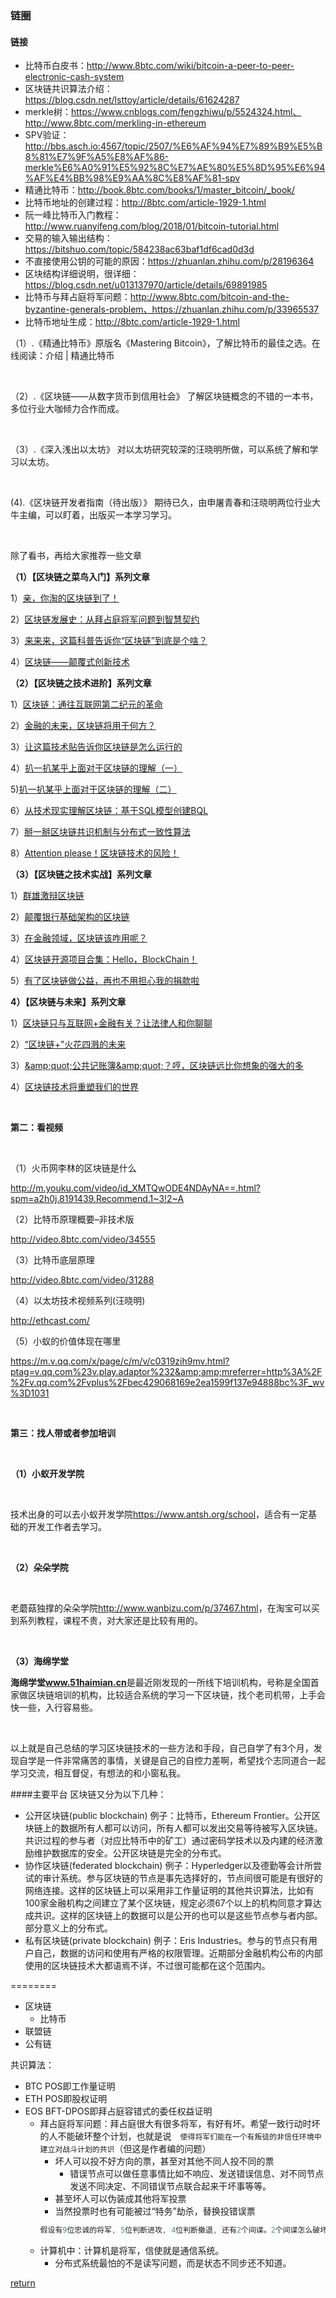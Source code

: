 ### 链圈
#### 链接

* 比特币白皮书：http://www.8btc.com/wiki/bitcoin-a-peer-to-peer-electronic-cash-system
* 区块链共识算法介绍：https://blog.csdn.net/lsttoy/article/details/61624287
* merkle树：https://www.cnblogs.com/fengzhiwu/p/5524324.html、 http://www.8btc.com/merkling-in-ethereum
* SPV验证：http://bbs.asch.io:4567/topic/2507/%E6%AF%94%E7%89%B9%E5%B8%81%E7%9F%A5%E8%AF%86-merkle%E6%A0%91%E5%92%8C%E7%AE%80%E5%8D%95%E6%94%AF%E4%BB%98%E9%AA%8C%E8%AF%81-spv
* 精通比特币：http://book.8btc.com/books/1/master_bitcoin/_book/
* 比特币地址的创建过程：http://8btc.com/article-1929-1.html
* 阮一峰比特币入门教程：http://www.ruanyifeng.com/blog/2018/01/bitcoin-tutorial.html
* 交易的输入输出结构：https://bitshuo.com/topic/584238ac63baf1df6cad0d3d
* 不直接使用公钥的可能的原因：https://zhuanlan.zhihu.com/p/28196364
* 区块结构详细说明，很详细：https://blog.csdn.net/u013137970/article/details/69891985
* 比特币与拜占庭将军问题：http://www.8btc.com/bitcoin-and-the-byzantine-generals-problem、https://zhuanlan.zhihu.com/p/33965537
* 比特币地址生成：http://8btc.com/article-1929-1.html

<div class="RichContent-inner"><span class="RichText CopyrightRichText-richText" itemprop="text"><p>（1）.《精通比特币》原版名《Mastering Bitcoin》，了解比特币的最佳之选。在线阅读：介绍 | 精通比特币</p><p><br></p><p>（2）.《区块链——从数字货币到信用社会》 了解区块链概念的不错的一本书，多位行业大咖倾力合作而成。</p><p><br></p><p>（3）.《深入浅出以太坊》  对以太坊研究较深的汪晓明所做，可以系统了解和学习以太坊。</p><p><br></p><p>(4).《区块链开发者指南（待出版）》 期待已久，由申屠青春和汪晓明两位行业大牛主编，可以盯着，出版买一本学习学习。</p><p><br></p><p>除了看书，再给大家推荐一些文章</p><p><b>（1）【区块链之菜鸟入门】系列文章</b></p><p>1）<u><a href="https://link.zhihu.com/?target=https%3A//yq.aliyun.com/articles/60131" class=" wrap external" target="_blank" rel="nofollow noreferrer" data-za-detail-view-id="1043">亲，你淘的区块链到了！</a></u></p><p>2）<u><a href="https://link.zhihu.com/?target=https%3A//yq.aliyun.com/articles/60132" class=" wrap external" target="_blank" rel="nofollow noreferrer" data-za-detail-view-id="1043">区块链发展史：从拜占庭将军问题到智慧契约</a></u> </p><p>3）<u><a href="https://link.zhihu.com/?target=https%3A//yq.aliyun.com/articles/60134" class=" wrap external" target="_blank" rel="nofollow noreferrer" data-za-detail-view-id="1043">来来来，这篇科普告诉你“区块链”到底是个啥？</a></u> </p><p>4）<u><a href="https://link.zhihu.com/?target=https%3A//yq.aliyun.com/articles/60141" class=" wrap external" target="_blank" rel="nofollow noreferrer" data-za-detail-view-id="1043">区块链——颠覆式创新技术 </a></u></p><p><b>（2）【区块链之技术进阶】系列文章</b></p><p>1）<u><a href="https://link.zhihu.com/?target=https%3A//yq.aliyun.com/articles/60201" class=" wrap external" target="_blank" rel="nofollow noreferrer" data-za-detail-view-id="1043">区块链：通往互联网第二纪元的革命</a></u> </p><p>2）<u><a href="https://link.zhihu.com/?target=https%3A//yq.aliyun.com/articles/60207%3Fspm%3D5176.100239.blogcont60218.8.9jXTJd" class=" wrap external" target="_blank" rel="nofollow noreferrer" data-za-detail-view-id="1043">金融的未来，区块链将用于何方？</a></u></p><p>3）<u><a href="https://link.zhihu.com/?target=https%3A//yq.aliyun.com/articles/60218" class=" wrap external" target="_blank" rel="nofollow noreferrer" data-za-detail-view-id="1043">让这篇技术贴告诉你区块链是怎么运行的</a></u></p><p>4）<u><a href="https://link.zhihu.com/?target=https%3A//yq.aliyun.com/articles/60232" class=" wrap external" target="_blank" rel="nofollow noreferrer" data-za-detail-view-id="1043">扒一扒某乎上面对于区块链的理解（一）</a></u></p><p>5)<u><a href="https://link.zhihu.com/?target=https%3A//yq.aliyun.com/articles/60258" class=" wrap external" target="_blank" rel="nofollow noreferrer" data-za-detail-view-id="1043">扒一扒某乎上面对于区块链的理解（二）</a></u></p><p>6）<u><a href="https://link.zhihu.com/?target=https%3A//yq.aliyun.com/articles/60399" class=" wrap external" target="_blank" rel="nofollow noreferrer" data-za-detail-view-id="1043">从技术现实理解区块链：基于SQL模型创建BQL</a></u></p><p>7）<u><a href="https://link.zhihu.com/?target=https%3A//yq.aliyun.com/articles/60400" class=" wrap external" target="_blank" rel="nofollow noreferrer" data-za-detail-view-id="1043">掰一掰区块链共识机制与分布式一致性算法</a></u></p><p>8）<u><a href="https://link.zhihu.com/?target=https%3A//yq.aliyun.com/articles/60401%3Fspm%3D5176.100239.blogcont60218.14.9jXTJd" class=" wrap external" target="_blank" rel="nofollow noreferrer" data-za-detail-view-id="1043">Attention please！区块链技术的风险！ </a></u></p><p><b>（3）【区块链之技术实战】系列文章</b></p><p>1）<u><a href="https://link.zhihu.com/?target=https%3A//yq.aliyun.com/articles/60425" class=" wrap external" target="_blank" rel="nofollow noreferrer" data-za-detail-view-id="1043">群雄激辩区块链</a></u></p><p>2）<u><a href="https://link.zhihu.com/?target=https%3A//yq.aliyun.com/articles/60428" class=" wrap external" target="_blank" rel="nofollow noreferrer" data-za-detail-view-id="1043">颠覆银行基础架构的区块链</a></u></p><p>3）<u><a href="https://link.zhihu.com/?target=https%3A//yq.aliyun.com/articles/60435" class=" wrap external" target="_blank" rel="nofollow noreferrer" data-za-detail-view-id="1043">在金融领域，区块链该咋用呢？</a></u></p><p>4）<u><a href="https://link.zhihu.com/?target=https%3A//yq.aliyun.com/articles/60443" class=" wrap external" target="_blank" rel="nofollow noreferrer" data-za-detail-view-id="1043">区块链开源项目合集：Hello，BlockChain！</a></u></p><p>5）<u><a href="https://link.zhihu.com/?target=https%3A//lin%3C/u%3Ek.zhihu.com/%3Ftarget%3Dhttps%3A//yq.aliyun.com/articles/60513" class=" wrap external" target="_blank" rel="nofollow noreferrer" data-za-detail-view-id="1043">有了区块链做公益，再也不用担心我的捐款啦 </a></u></p><p><b>4）【区块链与未来】系列文章</b> </p><p>1）<u><a href="https://link.zhihu.com/?target=https%3A//yq.aliyun.com/articles/60541" class=" wrap external" target="_blank" rel="nofollow noreferrer" data-za-detail-view-id="1043">区块链只与互联网+金融有关？让法律人和你聊聊 </a></u></p><p>2）<u><a href="https://link.zhihu.com/?target=https%3A//yq.aliyun.com/articles/60545" class=" wrap external" target="_blank" rel="nofollow noreferrer" data-za-detail-view-id="1043">“区块链+”火花四溅的未来 </a></u></p><p>3）<u><a href="https://link.zhihu.com/?target=https%3A//yq.aliyun.com/articles/60550" class=" wrap external" target="_blank" rel="nofollow noreferrer" data-za-detail-view-id="1043">&amp;amp;quot;公共记账簿&amp;amp;quot;？哼，区块链远比你想象的强大的多</a></u> </p><p>4）<u><a href="https://link.zhihu.com/?target=https%3A//yq.aliyun.com/articles/60564" class=" wrap external" target="_blank" rel="nofollow noreferrer" data-za-detail-view-id="1043">区块链技术将重塑我们的世界</a></u></p><p><br></p><p><b>第二：看视频</b></p><p><br></p><p>（1）火币网李林的区块链是什么</p><p><u><a href="https://link.zhihu.com/?target=http%3A//m.youku.com/video/id_XMTQwODE4NDAyNA%3D%3D.html%3Fspm%3Da2h0j.8191439.Recommend.1%7E3%212%7EA" class=" external" target="_blank" rel="nofollow noreferrer" data-za-detail-view-id="1043"><span class="invisible">http://</span><span class="visible">m.youku.com/video/id_XM</span><span class="invisible">TQwODE4NDAyNA==.html?spm=a2h0j.8191439.Recommend.1~3!2~A</span><span class="ellipsis"></span></a></u></p><p>（2）比特币原理概要–非技术版</p><p><u><a href="https://link.zhihu.com/?target=http%3A//video.8btc.com/video/34555" class=" external" target="_blank" rel="nofollow noreferrer" data-za-detail-view-id="1043"><span class="invisible">http://</span><span class="visible">video.8btc.com/video/34</span><span class="invisible">555</span><span class="ellipsis"></span></a></u></p><p>（3）比特币底层原理 </p><p><u><a href="https://link.zhihu.com/?target=http%3A//video.8btc.com/video/31288" class=" external" target="_blank" rel="nofollow noreferrer" data-za-detail-view-id="1043"><span class="invisible">http://</span><span class="visible">video.8btc.com/video/31</span><span class="invisible">288</span><span class="ellipsis"></span></a></u></p><p>（4）以太坊技术视频系列(汪晓明)   </p><p><u><a href="https://link.zhihu.com/?target=http%3A//ethcast.com/" class=" external" target="_blank" rel="nofollow noreferrer" data-za-detail-view-id="1043"><span class="invisible">http://</span><span class="visible">ethcast.com/</span><span class="invisible"></span></a></u></p><p>（5）小蚁的价值体现在哪里 </p><p><u><a href="https://link.zhihu.com/?target=https%3A//m.v.qq.com/x/page/c/m/v/c0319zih9mv.html%3Fptag%3Dv.qq.com%2523v.play.adaptor%25232%26mreferrer%3Dhttp%253A%252F%252Fv.qq.com%252Fvplus%252Fbec429068169e2ea1599f137e94888bc%253F_wv%253D1031" class=" wrap external" target="_blank" rel="nofollow noreferrer" data-za-detail-view-id="1043">https://m.v.qq.com/x/page/c/m/v/c0319zih9mv.html?ptag=v.qq.com%23v.play.adaptor%232&amp;amp;amp;mreferrer=http%3A%2F%2Fv.qq.com%2Fvplus%2Fbec429068169e2ea1599f137e94888bc%3F_wv%3D1031</a></u></p><p><br></p><p><b>第三：找人带或者参加培训</b></p><p><br></p><p><b>（1）小蚁开发学院</b></p><p><br></p><p>技术出身的可以去小蚁开发学院<u><a href="https://link.zhihu.com/?target=https%3A//www.antshares.org/school" class=" wrap external" target="_blank" rel="nofollow noreferrer" data-za-detail-view-id="1043">https://www.antsh.org/school</a></u>，适合有一定基础的开发工作者去学习。</p><p><br></p><p><b>（2）朵朵学院</b></p><p><br></p><p>老蘑菇独撑的朵朵学院<a href="https://link.zhihu.com/?target=http%3A//www.wanbizu.com/p/37467.html" class=" external" target="_blank" rel="nofollow noreferrer" data-za-detail-view-id="1043"><span class="invisible">http://www.</span><span class="visible">wanbizu.com/p/37467.htm</span><span class="invisible">l</span><span class="ellipsis"></span></a>，在淘宝可以买到系列教程，课程不贵，对大家还是比较有用的。</p><p><br></p><p><b>（3）海绵学堂</b></p><p><b>海绵学堂<u><a href="https://link.zhihu.com/?target=http%3A//www.51haimian.cn/" class=" wrap external" target="_blank" rel="nofollow noreferrer" data-za-detail-view-id="1043">www.51haimian.cn</a></u></b>是最近刚发现的一所线下培训机构，号称是全国首家做区块链培训的机构，比较适合系统的学习一下区块链，找个老司机带，上手会快一些，入行容易些。</p><p><br></p><p>以上就是自己总结的学习区块链技术的一些方法和手段，自己自学了有3个月，发现自学是一件非常痛苦的事情，关键是自己的自控力差啊，希望找个志同道合一起学习交流，相互督促，有想法的和小窗私我。</p></span></div>

####主要平台
区块链又分为以下几种：
* 公开区块链(public blockchain) 例子：比特币，Ethereum Frontier。公开区块链上的数据所有人都可以访问，所有人都可以发出交易等待被写入区块链。共识过程的参与者（对应比特币中的矿工）通过密码学技术以及内建的经济激励维护数据库的安全。公开区块链是完全的分布式。
* 协作区块链(federated blockchain) 例子：Hyperledger以及德勤等会计所尝试的审计系统。参与区块链的节点是事先选择好的，节点间很可能是有很好的网络连接。这样的区块链上可以采用非工作量证明的其他共识算法，比如有100家金融机构之间建立了某个区块链，规定必须67个以上的机构同意才算达成共识。这样的区块链上的数据可以是公开的也可以是这些节点参与者内部。部分意义上的分布式。
* 私有区块链(private blockchain) 例子：Eris Industries。参与的节点只有用户自己，数据的访问和使用有严格的权限管理。近期部分金融机构公布的内部使用的区块链技术大都语焉不详，不过很可能都在这个范围内。

========
* 区块链
    * 比特币
* 联盟链
* 公有链

共识算法：
* BTC POS即工作量证明
* ETH POS即股权证明
* EOS BFT-DPOS即拜占庭容错式的委任权益证明
    * 拜占庭将军问题：拜占庭很大有很多将军，有好有坏。希望一致行动时坏的人不能破环整个计划，也就是说　```使得将军们能在一个有叛徒的非信任环境中建立对战斗计划的共识```（但这是作者编的问题）
        * 坏人可以投不好方向的票，甚至对其他不同人投不同的票
            * 错误节点可以做任意事情比如不响应、发送错误信息、对不同节点发送不同决定、不同错误节点联合起来干坏事等等。
        * 甚至坏人可以伪装成其他将军投票
        * 当然投票时也有可能被过“特务”劫杀，替换投错误票
        ```C
        假设有9位忠诚的将军, 5位判断进攻, 4位判断撤退, 还有2个间谍。2个间谍怎么破坏状态一致性呢? 直接说撤退就可以最终决定撤退，但是至少大家是一起撤退（这还不是间谍，最多是怕死）。最严重的是他们跟5位判断进攻的将军说, 我们支持进攻, 那么这5位将军统计发现7位支持进攻, 4位支持撤退, 将发动进攻. 又跟4位撤退的将军说, 我们支持撤退, 一统计, 5票进攻, 6票撤退, 立马撤退. 这场战争必输无疑了.
        ```
    * 计算机中：计算机是将军，信使就是通信系统。
        * 分布式系统最怕的不是读写问题，而是状态不同步还不知道。



[return](README.md)